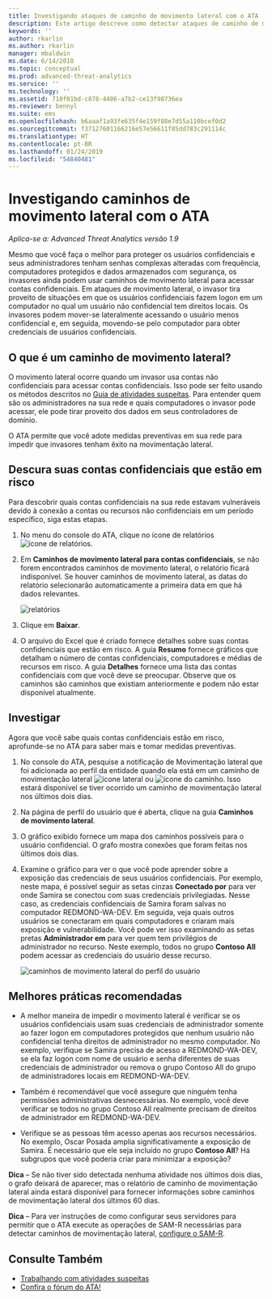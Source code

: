 ```yaml
---
title: Investigando ataques de caminho de movimento lateral com o ATA | Microsoft Docs
description: Este artigo descreve como detectar ataques de caminho de movimento lateral com o ATA (Advanced Threat Analytics).
keywords: ''
author: rkarlin
ms.author: rkarlin
manager: mbaldwin
ms.date: 6/14/2018
ms.topic: conceptual
ms.prod: advanced-threat-analytics
ms.service: ''
ms.technology: ''
ms.assetid: 710f01bd-c878-4406-a7b2-ce13f98736ea
ms.reviewer: bennyl
ms.suite: ems
ms.openlocfilehash: b6aaaf1a93fe635f4e159f88e7d55a110bcef0d2
ms.sourcegitcommit: f37127601166216e57e56611f85dd783c291114c
ms.translationtype: HT
ms.contentlocale: pt-BR
ms.lasthandoff: 01/24/2019
ms.locfileid: "54840481"
---
```

# <a name="investigating-lateral-movement-paths-with-ata"></a>Investigando caminhos de movimento lateral com o ATA


*Aplica-se a: Advanced Threat Analytics versão 1.9*

Mesmo que você faça o melhor para proteger os usuários confidenciais e seus administradores tenham senhas complexas alteradas com frequência, computadores protegidos e dados armazenados com segurança, os invasores ainda podem usar caminhos de movimento lateral para acessar contas confidenciais. Em ataques de movimento lateral, o invasor tira proveito de situações em que os usuários confidenciais fazem logon em um computador no qual um usuário não confidencial tem direitos locais. Os invasores podem mover-se lateralmente acessando o usuário menos confidencial e, em seguida, movendo-se pelo computador para obter credenciais de usuários confidenciais. 

## <a name="what-is-a-lateral-movement-path"></a>O que é um caminho de movimento lateral?

O movimento lateral ocorre quando um invasor usa contas não confidenciais para acessar contas confidenciais. Isso pode ser feito usando os métodos descritos no [Guia de atividades suspeitas](suspicious-activity-guide.md). Para entender quem são os administradores na sua rede e quais computadores o invasor pode acessar, ele pode tirar proveito dos dados em seus controladores de domínio. 

O ATA permite que você adote medidas preventivas em sua rede para impedir que invasores tenham êxito na movimentação lateral.

## <a name="discovery-your-at-risk-sensitive-accounts"></a>Descura suas contas confidenciais que estão em risco

Para descobrir quais contas confidenciais na sua rede estavam vulneráveis devido à conexão a contas ou recursos não confidenciais em um período específico, siga estas etapas. 

1. No menu do console do ATA, clique no ícone de relatórios ![ícone de relatórios](./media/ata-report-icon.png).

2. Em **Caminhos de movimento lateral para contas confidenciais**, se não forem encontrados caminhos de movimento lateral, o relatório ficará indisponível. Se houver caminhos de movimento lateral, as datas do relatório selecionarão automaticamente a primeira data em que há dados relevantes. 

   ![relatórios](./media/reports.png)

3. Clique em **Baixar**.

4. O arquivo do Excel que é criado fornece detalhes sobre suas contas confidenciais que estão em risco. A guia **Resumo** fornece gráficos que detalham o número de contas confidenciais, computadores e médias de recursos em risco. A guia **Detalhes** fornece uma lista das contas confidenciais com que você deve se preocupar. Observe que os caminhos são caminhos que existiam anteriormente e podem não estar disponível atualmente.


## <a name="investigate"></a>Investigar

Agora que você sabe quais contas confidenciais estão em risco, aprofunde-se no ATA para saber mais e tomar medidas preventivas.

1. No console do ATA, pesquise a notificação de Movimentação lateral que foi adicionada ao perfil da entidade quando ela está em um caminho de movimentação lateral ![ícone lateral](./media/lateral-movement-icon.png) ou ![ícone do caminho](./media/paths-icon.png). Isso estará disponível se tiver ocorrido um caminho de movimentação lateral nos últimos dois dias.

2. Na página de perfil do usuário que é aberta, clique na guia **Caminhos de movimento lateral**.

3. O gráfico exibido fornece um mapa dos caminhos possíveis para o usuário confidencial. O grafo mostra conexões que foram feitas nos últimos dois dias.

4. Examine o gráfico para ver o que você pode aprender sobre a exposição das credenciais de seus usuários confidenciais. Por exemplo, neste mapa, é possível seguir as setas cinzas **Conectado por** para ver onde Samira se conectou com suas credenciais privilegiadas. Nesse caso, as credenciais confidenciais de Samira foram salvas no computador REDMOND-WA-DEV. Em seguida, veja quais outros usuários se conectaram em quais computadores e criaram mais exposição e vulnerabilidade. Você pode ver isso examinando as setas pretas **Administrador em** para ver quem tem privilégios de administrador no recurso. Neste exemplo, todos no grupo **Contoso All** podem acessar as credenciais do usuário desse recurso.  

   ![caminhos de movimento lateral do perfil do usuário](media/user-profile-lateral-movement-paths.png)


## <a name="preventative-best-practices"></a>Melhores práticas recomendadas

- A melhor maneira de impedir o movimento lateral é verificar se os usuários confidenciais usam suas credenciais de administrador somente ao fazer logon em computadores protegidos que nenhum usuário não confidencial tenha direitos de administrador no mesmo computador. No exemplo, verifique se Samira precisa de acesso a REDMOND-WA-DEV, se ela faz logon com nome de usuário e senha diferentes de suas credenciais de administrador ou remova o grupo Contoso All do grupo de administradores locais em REDMOND-WA-DEV.

- Também é recomendável que você assegure que ninguém tenha permissões administrativas desnecessárias. No exemplo, você deve verificar se todos no grupo Contoso All realmente precisam de direitos de administrador em REDMOND-WA-DEV.

- Verifique se as pessoas têm acesso apenas aos recursos necessários. No exemplo, Oscar Posada amplia significativamente a exposição de Samira. É necessário que ele seja incluído no grupo **Contoso All**? Há subgrupos que você poderia criar para minimizar a exposição?

**Dica** – Se não tiver sido detectada nenhuma atividade nos últimos dois dias, o grafo deixará de aparecer, mas o relatório de caminho de movimentação lateral ainda estará disponível para fornecer informações sobre caminhos de movimentação lateral dos últimos 60 dias.

**Dica** – Para ver instruções de como configurar seus servidores para permitir que o ATA execute as operações de SAM-R necessárias para detectar caminhos de movimentação lateral, [configure o SAM-R](install-ata-step9-samr.md).




## <a name="see-also"></a>Consulte Também
- [Trabalhando com atividades suspeitas](working-with-suspicious-activities.md)
- [Confira o fórum do ATA!](https://social.technet.microsoft.com/Forums/security/home?forum=mata)
